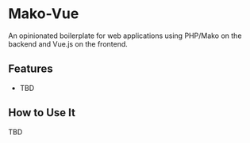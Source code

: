 # Mako-Vue
An opinionated boilerplate for web applications using PHP/Mako on the backend and Vue.js on the frontend.

## Features
- TBD

## How to Use It
TBD